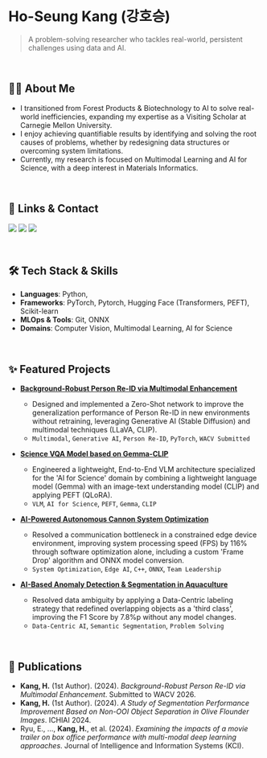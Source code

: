 # Ho-Seung Kang (강호승)
> A problem-solving researcher who tackles real-world, persistent challenges using data and AI.

<br>

## 🙋‍♂️ About Me
- I transitioned from Forest Products & Biotechnology to AI to solve real-world inefficiencies, expanding my expertise as a Visiting Scholar at Carnegie Mellon University.
- I enjoy achieving quantifiable results by identifying and solving the root causes of problems, whether by redesigning data structures or overcoming system limitations.
- Currently, my research is focused on Multimodal Learning and AI for Science, with a deep interest in Materials Informatics.

<br>

## 🔗 Links & Contact
<p align="left">
  <a href="https://www.linkedin.com/in/hoseung-6788531b5/" target="_blank"><img src="https://img.shields.io/badge/LinkedIn-0A66C2?style=for-the-badge&logo=linkedin&logoColor=white"></a>
  <a href="https://www.notion.so/Ho-Seung-Kang-e15865328aea4d3a81a709b5522513a9" target="_blank"><img src="https://img.shields.io/badge/Notion-000000?style=for-the-badge&logo=notion&logoColor=white"></a>
  <a href="mailto:hoseungkangg@gmail.com"><img src="https://img.shields.io/badge/Email-EA4335?style=for-the-badge&logo=gmail&logoColor=white"></a>
</p>

<br>

## 🛠️ Tech Stack & Skills
- **Languages**: Python, 
- **Frameworks**: PyTorch, Pytorch, Hugging Face (Transformers, PEFT), Scikit-learn
- **MLOps & Tools**: Git, ONNX
- **Domains**: Computer Vision, Multimodal Learning, AI for Science

<br>

## ✨ Featured Projects
* **[Background-Robust Person Re-ID via Multimodal Enhancement](https://github.com/mAn-He/kpr_mm)**
    * Designed and implemented a Zero-Shot network to improve the generalization performance of Person Re-ID in new environments without retraining, leveraging Generative AI (Stable Diffusion) and multimodal techniques (LLaVA, CLIP).
    * `Multimodal`, `Generative AI`, `Person Re-ID`, `PyTorch`, `WACV Submitted`

* **[Science VQA Model based on Gemma-CLIP](https://github.com/mAn-He/gemmaclip)**
    * Engineered a lightweight, End-to-End VLM architecture specialized for the 'AI for Science' domain by combining a lightweight language model (Gemma) with an image-text understanding model (CLIP) and applying PEFT (QLoRA).
    * `VLM`, `AI for Science`, `PEFT`, `Gemma`, `CLIP`

* **[AI-Powered Autonomous Cannon System Optimization](https://github.com/mAn-He/John_Wick)**
    * Resolved a communication bottleneck in a constrained edge device environment, improving system processing speed (FPS) by 116% through software optimization alone, including a custom 'Frame Drop' algorithm and ONNX model conversion.
    * `System Optimization`, `Edge AI`, `C++`, `ONNX`, `Team Leadership`

* **[AI-Based Anomaly Detection & Segmentation in Aquaculture](https://github.com/mAn-He/olive_flounder)**
    * Resolved data ambiguity by applying a Data-Centric labeling strategy that redefined overlapping objects as a 'third class', improving the F1 Score by 7.8%p without any model changes.
    * `Data-Centric AI`, `Semantic Segmentation`, `Problem Solving`

<br>

## 📜 Publications
- **Kang, H.** (1st Author). (2024). *Background-Robust Person Re-ID via Multimodal Enhancement*. Submitted to WACV 2026.
- **Kang, H.** (1st Author). (2024). *A Study of Segmentation Performance Improvement Based on Non-OOI Object Separation in Olive Flounder Images*. ICHIAI 2024.
- Ryu, E., ..., **Kang, H.**, et al. (2024). *Examining the impacts of a movie trailer on box office performance with multi-modal deep learning approaches*. Journal of Intelligence and Information Systems (KCI).
